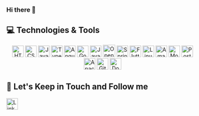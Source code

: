 ### Hi there 👋

## 💻 Technologies & Tools

<p align="center">

<img src="https://img.shields.io/badge/HTML5-E34F26?logo=html5&logoColor=fff&style=flat" alt="HTML5 Badge" height="30">
<img src="https://img.shields.io/badge/CSS3-1572B6?logo=css3&logoColor=fff&style=flat" alt="CSS3 Badge" height="30">
<img src="https://img.shields.io/badge/JavaScript-F7DF1E?logo=javascript&logoColor=000&style=flat" alt="JavaScript Badge" height="30">
<img src="https://img.shields.io/badge/TypeScript-3178C6?logo=typescript&logoColor=fff&style=flat-square" alt="TypeScript Badge" height="30">
<img src="https://img.shields.io/badge/Angular-0F0F11?logo=angular&logoColor=fff&style=flat-square" alt="Angular Badge" height="30">
<img src="https://img.shields.io/badge/Go-00ADD8?logo=go&logoColor=fff&style=flat" alt="Go Badge" height="30">
<img src="https://img.shields.io/badge/Java-ED8B00?style=for-the-badge&logo=openjdk&logoColor=black" alt="Java Badge" height="30">
<img src="https://img.shields.io/badge/OpenJDK-000?logo=openjdk&logoColor=fff&style=flat" alt="OpenJDK Badge" height="32">
<img src="https://img.shields.io/badge/Spring-6DB33F?logo=spring&logoColor=fff&style=flat" alt="Spring Badge" height="30">
<img src="https://img.shields.io/badge/Flutter-02569B?logo=flutter&logoColor=fff&style=flat" alt="Flutter Badge" height="30">
<img src="https://img.shields.io/badge/Linux-FCC624?logo=linux&logoColor=000&style=flat" alt="Linux Badge" height="30">
<img src="https://img.shields.io/badge/Amazon%20AWS-232F3E?logo=amazonaws&logoColor=fff&style=flat" alt="Amazon AWS Badge" height="30">
<img src="https://img.shields.io/badge/MongoDB-47A248?logo=mongodb&logoColor=fff&style=flat" alt="MongoDB Badge" height="30">
<img src="https://img.shields.io/badge/PostgreSQL-4169E1?logo=postgresql&logoColor=fff&style=flat" alt="PostgreSQL Badge" height="30">
<img src="https://img.shields.io/badge/Apache%20Kafka-231F20?logo=apachekafka&logoColor=fff&style=flat" alt="Apache Kafka Badge" height="30">
<img src="https://img.shields.io/badge/GitHub%20Actions-2088FF?logo=githubactions&logoColor=fff&style=flat" alt="GitHub Actions Badge" height="30">
<img src="https://img.shields.io/badge/Docker-2496ED?logo=docker&logoColor=fff&style=flat" alt="Docker Badge" height="30">

## 🎯 Let's Keep in Touch and Follow me 

<a href="[default.asp](https://www.linkedin.com/in/andrevalverdebrazil/)">
  <img src="https://img.shields.io/badge/LinkedIn-0A66C2?logo=linkedin&logoColor=fff&style=flat" alt="LinkedIn Badge" height="30">
</a>
